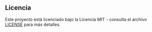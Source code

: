 ## Licencia

Este proyecto está licenciado bajo la Licencia MIT - consulta el archivo [LICENSE](./LICENSE) para más detalles.

